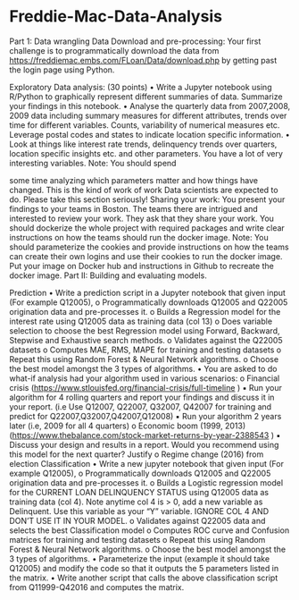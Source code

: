 # Freddie-Mac-Data-Analysis

Part 1: Data wrangling
Data Download and pre-processing:
Your first challenge is to programmatically download the data from https://freddiemac.embs.com/FLoan/Data/download.php by getting past the login page using Python.

Exploratory Data analysis: (30 points)
• Write a Jupyter notebook using R/Python to graphically represent different summaries of data. Summarize your findings in this notebook.
• Analyse the quarterly data from 2007,2008, 2009 data including summary measures for different attributes, trends over time for different variables. Counts, variability of numerical measures etc. Leverage postal codes and states to indicate location specific information.
• Look at things like interest rate trends, delinquency trends over quarters, location specific insights etc. and other parameters. You have a lot of very interesting variables. Note: You should spend

some time analyzing which parameters matter and how things have changed. This is the kind of work of work Data scientists are expected to do. Please take this section seriously!
Sharing your work:
You present your findings to your teams in Boston. The teams there are intrigued and interested to review your work. They ask that they share your work. You should dockerize the whole project with required packages and write clear instructions on how the teams should run the docker image. Note: You should parameterize the cookies and provide instructions on how the teams can create their own logins and use their cookies to run the docker image. Put your image on Docker hub and instructions in Github to recreate the docker image.
Part II: Building and evaluating models.

Prediction 
• Write a prediction script in a Jupyter notebook that given input (For example Q12005),
o Programmatically downloads Q12005 and Q22005 origination data and pre-processes it.
o Builds a Regression model for the interest rate using Q12005 data as training data (col 13)
o Does variable selection to choose the best Regression model using Forward, Backward, Stepwise and Exhaustive search methods.
o Validates against the Q22005 datasets
o Computes MAE, RMS, MAPE for training and testing datasets
o Repeat this using Random Forest & Neural Network algorithms.
o Choose the best model amongst the 3 types of algorithms.
• You are asked to do what-if analysis had your algorithm used in various scenarios:
o Financial crisis (https://www.stlouisfed.org/financial-crisis/full-timeline )
▪ Run your algorithm for 4 rolling quarters and report your findings and discuss it in your report. (i.e Use Q12007, Q22007, Q32007, Q42007 for training and predict for Q22007,Q32007,Q42007,Q12008)
▪ Run your algorithm 2 years later (i.e, 2009 for all 4 quarters)
o Economic boom (1999, 2013) (https://www.thebalance.com/stock-market-returns-by-year-2388543 )
▪ Discuss your design and results in a report. Would you recommend using this model for the next quarter? Justify
o Regime change (2016) from election
Classification 
• Write a new jupyter notebook that given input (For example Q12005),
o Programmatically downloads Q12005 and Q22005 origination data and pre-processes it.
o Builds a Logistic regression model for the CURRENT LOAN DELINQUENCY STATUS
using Q12005 data as training data (col 4). Note anytime col 4 is > 0, add a new variable as Delinquent. Use this variable as your “Y” variable. IGNORE COL 4 AND DON’T USE IT IN YOUR MODEL.
o Validates against Q22005 data and selects the best Classification model
o Computes ROC curve and Confusion matrices for training and testing datasets
o Repeat this using Random Forest & Neural Network algorithms.
o Choose the best model amongst the 3 types of algorithms.
• Parameterize the input (example it should take Q12005) and modify the code so that it outputs the 5 parameters listed in the matrix.
• Write another script that calls the above classification script from Q11999-Q42016 and computes the matrix.

